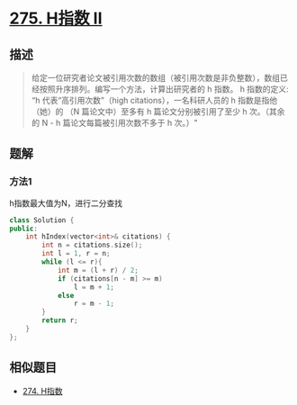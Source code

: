 # [275. H指数 II](https://leetcode-cn.com/problems/h-index-ii/)

## 描述

> 给定一位研究者论文被引用次数的数组（被引用次数是非负整数），数组已经按照升序排列。编写一个方法，计算出研究者的 h 指数。
h 指数的定义: “h 代表“高引用次数”（high citations），一名科研人员的 h 指数是指他（她）的 （N 篇论文中）至多有 h 篇论文分别被引用了至少 h 次。（其余的 N - h 篇论文每篇被引用次数不多于 h 次。）"


## 题解

### 方法1

h指数最大值为N，进行二分查找

```c++
class Solution {
public:
    int hIndex(vector<int>& citations) {
        int n = citations.size();
        int l = 1, r = n;
        while (l <= r){
            int m = (l + r) / 2;
            if (citations[n - m] >= m)
                l = m + 1;
            else
                r = m - 1;
        }
        return r;
    }
};
```

## 相似题目
- [274. H指数](https://leetcode-cn.com/problems/h-index/)